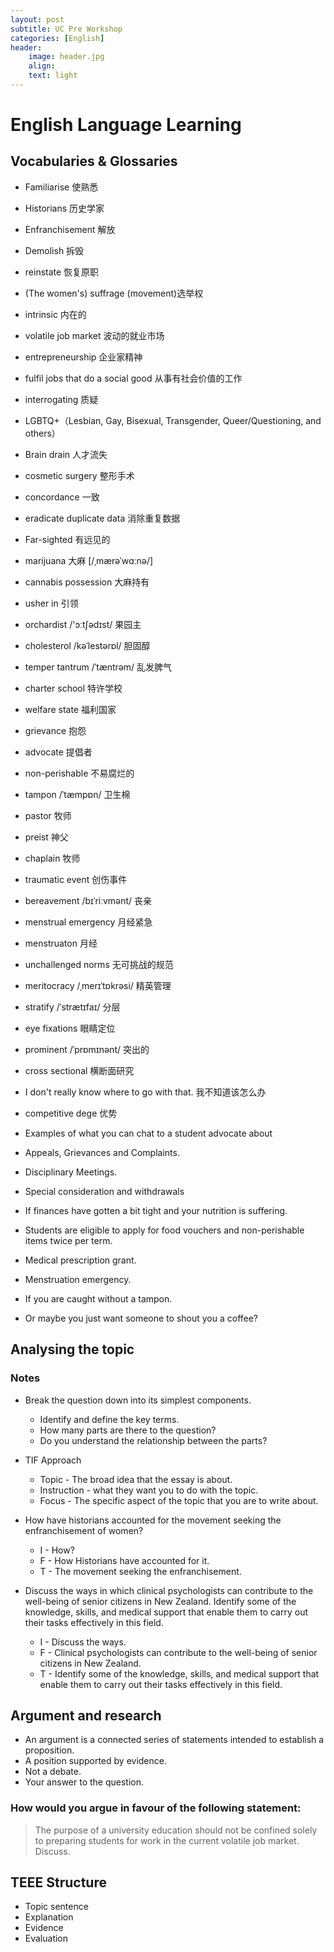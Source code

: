 ```yaml
---
layout: post
subtitle: UC Pre Workshop
categories: [English]
header:
    image: header.jpg
    align:
    text: light
---
```


# English Language Learning

## Vocabularies & Glossaries

* Familiarise 使熟悉
* Historians 历史学家
* Enfranchisement 解放
* Demolish 拆毁
* reinstate 恢复原职
* (The women's) suffrage (movement)选举权
* intrinsic 内在的
* volatile job market 波动的就业市场
* entrepreneurship 企业家精神
* fulfil jobs that do a social good 从事有社会价值的工作
* interrogating 质疑
* LGBTQ+（Lesbian, Gay, Bisexual, Transgender, Queer/Questioning, and others）  
* Brain drain 人才流失
* cosmetic surgery 整形手术
* concordance 一致
* eradicate duplicate data 消除重复数据
* Far-sighted 有远见的
* marijuana 大麻 [/ˌmærəˈwɑːnə/]
* cannabis possession 大麻持有
* usher in 引领
* orchardist  /'ɔːtʃədɪst/ 果园主
* cholesterol  /kəˈlestərɒl/ 胆固醇
* temper tantrum /ˈtæntrəm/ 乱发脾气
* charter school 特许学校
* welfare state 福利国家
* grievance 抱怨
* advocate 提倡者
* non-perishable 不易腐烂的
* tampon /ˈtæmpɒn/ 卫生棉
* pastor 牧师
* preist 神父
* chaplain 牧师
* traumatic event 创伤事件
* bereavement /bɪˈriːvmənt/ 丧亲
* menstrual emergency 月经紧急
* menstruaton 月经
* unchallenged norms 无可挑战的规范
* meritocracy /ˌmerɪˈtɒkrəsi/ 精英管理
* stratify /ˈstrætɪfaɪ/ 分层
* eye fixations 眼睛定位
* prominent /ˈprɒmɪnənt/ 突出的

* cross sectional 横断面研究
* I don't really know where to go with that. 我不知道该怎么办
* competitive dege 优势
* Examples of what you can chat to a student advocate about
* Appeals, Grievances and Complaints.
* Disciplinary Meetings.
* Special consideration and withdrawals

* If finances have gotten a bit tight and your nutrition is suffering.
* Students are eligible to apply for food vouchers and non-perishable items twice per term.
* Medical prescription grant.
* Menstruation emergency.
* If you are caught without a tampon.
* Or maybe you just want someone to shout you a coffee?

## Analysing the topic

### Notes

* Break the question down into its simplest components.
  * Identify and define the key terms.
  * How many parts are there to the question?
  * Do you understand the relationship between the parts?

* TIF Approach
  * Topic - The broad idea that the essay is about.
  * Instruction - what they want you to do with the topic.
  * Focus - The specific aspect of the topic that you are to write about.

* How have historians accounted for the movement seeking the enfranchisement of women?
  * I - How?
  * F - How Historians have accounted for it.
  * T - The movement seeking the enfranchisement.
  
* Discuss the ways in which clinical psychologists can contribute to the well-being of senior citizens in New Zealand. Identify some of the knowledge, skills, and medical support that enable them to carry out their tasks effectively in this field.
  * I - Discuss the ways.
  * F - Clinical psychologists can contribute to the well-being of senior citizens in New Zealand.
  * T - Identify some of the knowledge, skills, and medical support that enable them to carry out their tasks effectively in this field.

## Argument and research

* An argument is a connected series of statements intended to establish a proposition.
* A position supported by evidence.
* Not a debate.
* Your answer to the question.

### How would you argue in favour of the following statement:

> The purpose of a university education should not be confined solely to preparing students for work in the current volatile job market.
Discuss.

## TEEE Structure

* Topic sentence
* Explanation
* Evidence
* Evaluation